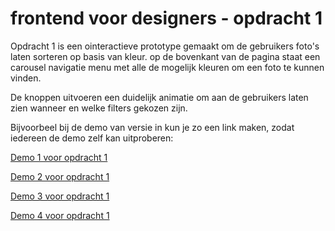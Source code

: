 # frontend voor designers - opdracht 1
Opdracht 1 is een ointeractieve prototype gemaakt om de gebruikers foto's laten sorteren op basis van kleur. op de bovenkant van de pagina staat een carousel navigatie menu met alle de mogelijk kleuren om een foto te kunnen vinden.

De knoppen uitvoeren een duidelijk animatie  om aan de gebruikers laten zien wanneer en welke filters gekozen zijn. 

Bijvoorbeel bij de demo van versie in kun je zo een link maken, zodat iedereen de demo zelf kan uitproberen:

[Demo 1 voor opdracht 1](https://jack792.github.io/frontendvoordesigners/opdracht1/v1/)

[Demo 2 voor opdracht 1](https://jack792.github.io/frontendvoordesigners/opdracht1/v2/)

[Demo 3 voor opdracht 1](https://jack792.github.io/frontendvoordesigners/opdracht1/v3/)

[Demo 4 voor opdracht 1](https://jack792.github.io/frontendvoordesigners/opdracht1/v4/)

